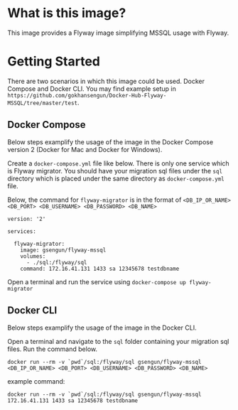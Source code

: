 # What is this image?

This image provides a Flyway image simplifying MSSQL usage with Flyway.

# Getting Started

There are two scenarios in which this image could be used. Docker Compose and Docker CLI. You may find example setup in `https://github.com/gokhansengun/Docker-Hub-Flyway-MSSQL/tree/master/test`.

## Docker Compose

Below steps examplify the usage of the image in the Docker Compose version 2 (Docker for Mac and Docker for Windows).

Create a `docker-compose.yml` file like below. There is only one service which is Flyway migrator. You should have your migration sql files under the `sql` directory which is placed under the same directory as `docker-compose.yml` file.

Below, the command for `flyway-migrator` is in the format of `<DB_IP_OR_NAME> <DB_PORT> <DB_USERNAME> <DB_PASSWORD> <DB_NAME>`

```docker
version: '2'

services:

  flyway-migrator:
    image: gsengun/flyway-mssql
    volumes:
      - ./sql:/flyway/sql
    command: 172.16.41.131 1433 sa 12345678 testdbname
```

Open a terminal and run the service using `docker-compose up flyway-migrator`

## Docker CLI

Below steps examplify the usage of the image in the Docker CLI.

Open a terminal and navigate to the `sql` folder containing your migration sql files. Run the command below.

```
docker run --rm -v `pwd`/sql:/flyway/sql gsengun/flyway-mssql <DB_IP_OR_NAME> <DB_PORT> <DB_USERNAME> <DB_PASSWORD> <DB_NAME>
```

example command:

```
docker run --rm -v `pwd`/sql:/flyway/sql gsengun/flyway-mssql 172.16.41.131 1433 sa 12345678 testdbname
```


